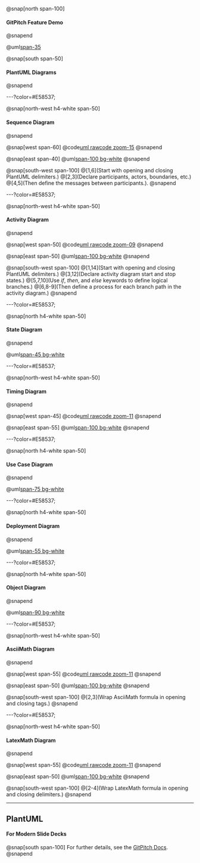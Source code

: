 @snap[north span-100]
#### GitPitch Feature Demo
@snapend

@uml[span-35](src/uml/hello.puml)

@snap[south span-50]
#### PlantUML Diagrams
@snapend

---?color=#E58537;

@snap[north-west h4-white span-50]
#### Sequence Diagram
@snapend

@snap[west span-60]
@code[uml rawcode zoom-15](src/uml/sequence.puml)
@snapend

@snap[east span-40]
@uml[span-100 bg-white](src/uml/sequence.puml)
@snapend

@snap[south-west span-100]
@[1,6](Start with opening and closing PlantUML delimiters.)
@[2,3](Declare participants, actors, boundaries, etc.)
@[4,5](Then define the messages between participants.).
@snapend

---?color=#E58537;

@snap[north-west h4-white span-50]
#### Activity Diagram
@snapend

@snap[west span-50]
@code[uml rawcode zoom-09](src/uml/activity.puml)
@snapend

@snap[east span-50]
@uml[span-100 bg-white](src/uml/activity.puml)
@snapend

@snap[south-west span-100]
@[1,14](Start with opening and closing PlantUML delimiters.)
@[3,12](Declare activity diagram start and stop states.)
@[5,7,10](Use *if*, *then*, and *else* keywords to define logical branches.)
@[6,8-9](Then define a process for each branch path in the activity diagram.)
@snapend


---?color=#E58537;

@snap[north h4-white span-50]
#### State Diagram
@snapend

@uml[span-45 bg-white](src/uml/state.puml)

---?color=#E58537;

@snap[north-west h4-white span-50]
#### Timing Diagram
@snapend

@snap[west span-45]
@code[uml rawcode zoom-11](src/uml/timing.puml)
@snapend

@snap[east span-55]
@uml[span-100 bg-white](src/uml/timing.puml)
@snapend

---?color=#E58537;

@snap[north h4-white span-50]
#### Use Case Diagram
@snapend

@uml[span-75 bg-white](src/uml/usecase.puml)

---?color=#E58537;

@snap[north h4-white span-50]
#### Deployment Diagram
@snapend

@uml[span-55 bg-white](src/uml/deployment.puml)

---?color=#E58537;

@snap[north h4-white span-50]
#### Object Diagram
@snapend

@uml[span-90 bg-white](src/uml/object.puml)

---?color=#E58537;

@snap[north-west h4-white span-50]
#### AsciiMath Diagram
@snapend

@snap[west span-55]
@code[uml rawcode zoom-11](src/uml/asciimath.puml)
@snapend

@snap[east span-50]
@uml[span-100 bg-white](src/uml/asciimath.puml)
@snapend

@snap[south-west span-100]
@[2,3](Wrap AsciiMath formula in opening and closing tags.)
@snapend

---?color=#E58537;

@snap[north-west h4-white span-50]
#### LatexMath Diagram
@snapend

@snap[west span-55]
@code[uml rawcode zoom-11](src/uml/latexmath.puml)
@snapend

@snap[east span-50]
@uml[span-100 bg-white](src/uml/latexmath.puml)
@snapend

@snap[south-west span-100]
@[2-4](Wrap LatexMath formula in opening and closing delimiters.)
@snapend

---

## PlantUML
#### For Modern Slide Decks

@snap[south span-100]
For further details, see the [GitPitch Docs](https://gitpitch.com/docs/rich-media-features/uml-diagrams).
@snapend

